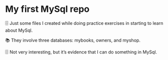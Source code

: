 # My first MySql repo
🗄️ Just some files I created while doing practice exercises in starting to learn about MySql.

📚 They involve three databases: mybooks, owners, and myshop.

🗄️ Not very interesting, but it’s evidence that I can do something in MySql.
